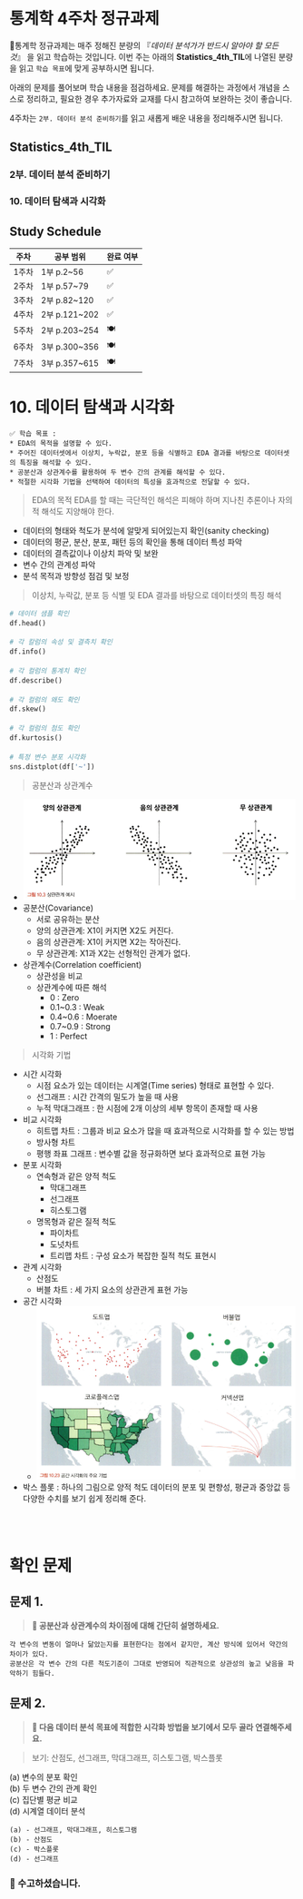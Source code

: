 # 통계학 4주차 정규과제

📌통계학 정규과제는 매주 정해진 분량의 『*데이터 분석가가 반드시 알아야 할 모든 것*』 을 읽고 학습하는 것입니다. 이번 주는 아래의 **Statistics_4th_TIL**에 나열된 분량을 읽고 `학습 목표`에 맞게 공부하시면 됩니다.

아래의 문제를 풀어보며 학습 내용을 점검하세요. 문제를 해결하는 과정에서 개념을 스스로 정리하고, 필요한 경우 추가자료와 교재를 다시 참고하여 보완하는 것이 좋습니다.

4주차는 `2부. 데이터 분석 준비하기`를 읽고 새롭게 배운 내용을 정리해주시면 됩니다.


## Statistics_4th_TIL

### 2부. 데이터 분석 준비하기
### 10. 데이터 탐색과 시각화



## Study Schedule

|주차 | 공부 범위     | 완료 여부 |
|----|----------------|----------|
|1주차| 1부 p.2~56     | ✅      |
|2주차| 1부 p.57~79    | ✅      | 
|3주차| 2부 p.82~120   | ✅      | 
|4주차| 2부 p.121~202  | ✅      | 
|5주차| 2부 p.203~254  | 🍽️      | 
|6주차| 3부 p.300~356  | 🍽️      | 
|7주차| 3부 p.357~615  | 🍽️      | 

<!-- 여기까진 그대로 둬 주세요-->

# 10. 데이터 탐색과 시각화

```
✅ 학습 목표 :
* EDA의 목적을 설명할 수 있다.
* 주어진 데이터셋에서 이상치, 누락값, 분포 등을 식별하고 EDA 결과를 바탕으로 데이터셋의 특징을 해석할 수 있다.
* 공분산과 상관계수를 활용하여 두 변수 간의 관계를 해석할 수 있다.
* 적절한 시각화 기법을 선택하여 데이터의 특성을 효과적으로 전달할 수 있다.
```
<!-- 새롭게 배운 내용을 자유롭게 정리해주세요.-->

> EDA의 목적
EDA를 할 때는 극단적인 해석은 피해야 하며 지나친 추론이나 자의적 해석도 지양해야 한다.
- 데이터의 형태와 척도가 분석에 알맞게 되어있는지 확인(sanity checking)
- 데이터의 평균, 분산, 분포, 패턴 등의 확인을 통해 데이터 특성 파악
- 데이터의 결측값이나 이상치 파악 및 보완
- 변수 간의 관계성 파악
- 분석 목적과 방향성 점검 및 보정

> 이상치, 누락값, 분포 등 식별 및 EDA 결과를 바탕으로 데이터셋의 특징 해석
```py
# 데이터 샘플 확인
df.head()

# 각 칼럼의 속성 및 결측치 확인
df.info()

# 각 컬럼의 통계치 확인
df.describe()

# 각 컬럼의 왜도 확인
df.skew()

# 각 컬럼의 첨도 확인
df.kurtosis()

# 특정 변수 분포 시각화
sns.distplot(df['~'])
```

> 공분산과 상관계수
- ![image](../통계학/image/4-1.png)
- 공분산(Covariance)
    - 서로 공유하는 분산
    - 양의 상관관계: X1이 커지면 X2도 커진다.
    - 음의 상관관계: X1이 커지면 X2는 작아진다.
    - 무 상관관계: X1과 X2는 선형적인 관계가 없다.
- 상관계수(Correlation coefficient)
    - 상관성을 비교
    - 상관계수에 따른 해석
        - 0 : Zero
        - 0.1~0.3 : Weak
        - 0.4~0.6 : Moerate
        - 0.7~0.9 : Strong
        - 1 : Perfect

> 시각화 기법
- 시간 시각화
    - 시점 요소가 있는 데이터는 시계열(Time series) 형태로 표현할 수 있다.
    - 선그래프 : 시간 간격의 밀도가 높을 때 사용
    - 누적 막대그래프 : 한 시점에 2개 이상의 세부 항목이 존재할 때 사용
- 비교 시각화
    - 히트맵 차트 : 그룹과 비교 요소가 많을 때 효과적으로 시각화를 할 수 있는 방법
    - 방사형 차트
    - 평행 좌표 그래프 : 변수별 값을 정규화하면 보다 효과적으로 표현 가능
- 분포 시각화
    - 연속형과 같은 양적 척도
        - 막대그래프
        - 선그래프
        - 히스토그램
    - 명목형과 같은 질적 척도
        - 파이차트
        - 도넛차트
        - 트리맵 차트 : 구성 요소가 복잡한 질적 척도 표현시
- 관계 시각화
    - 산점도
    - 버블 차트 : 세 가지 요소의 상관관게 표현 가능
- 공간 시각화
    - ![image](../통계학/image/4-2.png)
- 박스 플롯 : 하나의 그림으로 양적 척도 데이터의 분포 및 편향성, 평균과 중앙값 등 다양한 수치를 보기 쉽게 정리해 준다.

<br>
<br>

# 확인 문제

## 문제 1.
> **🧚 공분산과 상관계수의 차이점에 대해 간단히 설명하세요.**

```
각 변수의 변동이 얼마나 닮았는지를 표현한다는 점에서 같지만, 계산 방식에 있어서 약간의 차이가 있다.
공분산은 각 변수 간의 다른 척도기준이 그대로 반영되어 직관적으로 상관성의 높고 낮음을 파악하기 힘들다.
```

## 문제 2.
> **🧚 다음 데이터 분석 목표에 적합한 시각화 방법을 보기에서 모두 골라 연결해주세요.**

> 보기: 산점도, 선그래프, 막대그래프, 히스토그램, 박스플롯

(a) 변수의 분포 확인   
(b) 두 변수 간의 관계 확인   
(c) 집단별 평균 비교   
(d) 시계열 데이터 분석

<!--중복 가능-->

```
(a) - 선그래프, 막대그래프, 히스토그램
(b) - 산점도
(c) - 박스플롯
(d) - 선그래프
```


### 🎉 수고하셨습니다.
